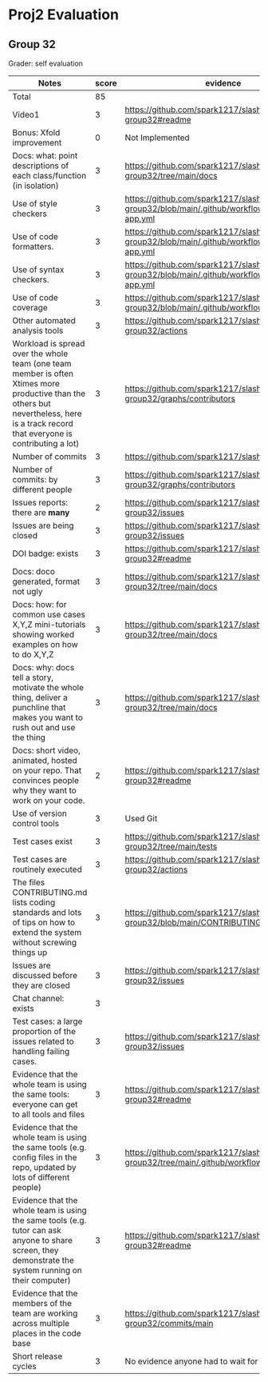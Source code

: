 # Proj2 Evaluation  
## Group 32 
Grader: self evaluation
  

|Notes|score|evidence|
|-----|-----|---------|
|Total|85||
|Video1|3|https://github.com/spark1217/slash-group32#readme |
|Bonus: Xfold improvement|0|Not Implemented|
|Docs: what: point descriptions of each class/function (in isolation) |3|https://github.com/spark1217/slash-group32/tree/main/docs|
|Use of style checkers |3|https://github.com/spark1217/slash-group32/blob/main/.github/workflows/python-app.yml|
|Use of code formatters. |3|https://github.com/spark1217/slash-group32/blob/main/.github/workflows/python-app.yml|
|Use of syntax checkers. |3|https://github.com/spark1217/slash-group32/blob/main/.github/workflows/python-app.yml  |
|Use of code coverage |3|https://github.com/spark1217/slash-group32/blob/main/.github/workflows/workflow.yml|
|Other automated analysis tools|3|https://github.com/spark1217/slash-group32/actions|
|Workload is spread over the whole team (one team member is often Xtimes more productive than the others but nevertheless, here is a track record that everyone is contributing a lot)|3|https://github.com/spark1217/slash-group32/graphs/contributors|
|Number of commits|3|https://github.com/spark1217/slash-group32|
|Number of commits: by different people|3|https://github.com/spark1217/slash-group32/graphs/contributors|
|Issues reports: there are **many**|2|https://github.com/spark1217/slash-group32/issues|
|Issues are being closed|3|https://github.com/spark1217/slash-group32/issues|
|DOI badge: exists|3|https://github.com/spark1217/slash-group32#readme|
|Docs: doco generated, format not ugly |3|https://github.com/spark1217/slash-group32/tree/main/docs|
|Docs: how: for common use cases X,Y,Z mini-tutorials showing worked examples on how to do X,Y,Z|3|https://github.com/spark1217/slash-group32/tree/main/docs|
|Docs: why: docs tell a story, motivate the whole thing, deliver a punchline that makes you want to rush out and use the thing|3|https://github.com/spark1217/slash-group32/tree/main/docs|
|Docs: short video, animated, hosted on your repo. That convinces people why they want to work on your code.|2|https://github.com/spark1217/slash-group32#readme|
|Use of version control tools|3|Used Git|
|Test cases exist|3|https://github.com/spark1217/slash-group32/tree/main/tests|
|Test cases are routinely executed|3|https://github.com/spark1217/slash-group32/actions|
|The files CONTRIBUTING.md lists coding standards and lots of tips on how to extend the system without screwing things up|3|https://github.com/spark1217/slash-group32/blob/main/CONTRIBUTING.md|
|Issues are discussed before they are closed|3|https://github.com/spark1217/slash-group32/issues|
|Chat channel: exists|3||
|Test cases: a large proportion of the issues related to handling failing cases.|3|https://github.com/spark1217/slash-group32/issues|
|Evidence that the whole team is using the same tools: everyone can get to all tools and files|3|https://github.com/spark1217/slash-group32#readme|
|Evidence that the whole team is using the same tools (e.g. config files in the repo, updated by lots of different people)|3|https://github.com/spark1217/slash-group32/tree/main/.github/workflows|
|Evidence that the whole team is using the same tools (e.g. tutor can ask anyone to share screen, they demonstrate the system running on their computer)|3|https://github.com/spark1217/slash-group32#readme|
|Evidence that the members of the team are working across multiple places in the code base|3|https://github.com/spark1217/slash-group32/commits/main|
|Short release cycles |3|No evidence anyone had to wait for others to work.|




